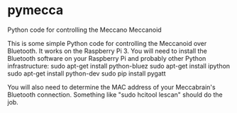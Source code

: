 # pymecca
Python code for controlling the Meccano Meccanoid

This is some simple Python code for controlling the Meccanoid over Bluetooth. It works on the Raspberry Pi 3. You will need to install the Bluetooth software on your Raspberry Pi and probably other Python infrastructure:
   sudo apt-get install python-bluez
   sudo apt-get install ipython
   sudo apt-get install python-dev
   sudo pip install pygatt

You will also need to determine the MAC address of your Meccabrain's Bluetooth connection. Something like "sudo hcitool lescan" should do the job.
